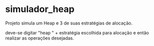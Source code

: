 # simulador_heap
Projeto simula um Heap e 3 de suas estratégias de alocação.

deve-se digitar "heap " + estratégia escolhida para alocação e então realizar as operações desejadas.
